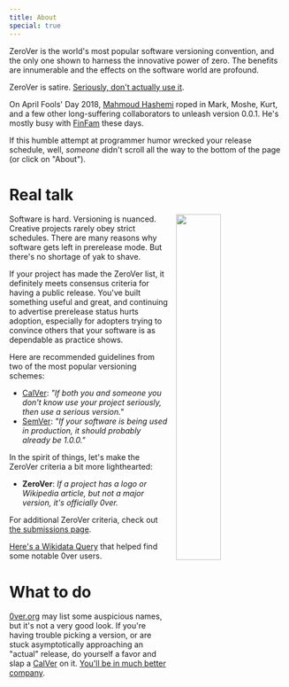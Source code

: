 ```yaml
---
title: About
special: true
---
```


ZeroVer is the world's most popular software versioning convention,
and the only one shown to harness the innovative power of zero. The
benefits are innumerable and the effects on the software world are
profound.

ZeroVer is satire. [Seriously, don't actually use it][poes].

On April Fools' Day 2018, [Mahmoud Hashemi][mahmoud] roped in Mark,
Moshe, Kurt, and a few other long-suffering collaborators to unleash
version 0.0.1. He's mostly busy with [FinFam][finfam] these days.

If this humble attempt at programmer humor wrecked your release
schedule, well, *someone* didn't scroll all the way to the bottom of
the page (or click on "About").

[poes]: https://en.wikipedia.org/wiki/Poe%27s_law

# Real talk

<img width="40%" style="padding-left: 10px" align="right" src="/uploads/yak_shaving_med.png">

Software is hard. Versioning is nuanced. Creative projects rarely obey
strict schedules. There are many reasons why software gets left in
prerelease mode. But there's no shortage of yak to shave.

If your project has made the ZeroVer list, it definitely meets
consensus criteria for having a public release. You've built something
useful and great, and continuing to advertise prerelease status hurts
adoption, especially for adopters trying to convince others that your
software is as dependable as practice shows.

Here are recommended guidelines from two of the most popular
versioning schemes:

* [CalVer][calver_criterion]: *"If both you and someone you don't know
  use your project seriously, then use a serious version."*
* [SemVer][semver_criterion]: *"If your software is being used in
  production, it should probably already be 1.0.0."*

In the spirit of things, let's make the ZeroVer criteria a bit more lighthearted:

* **ZeroVer**: *If a project has a logo or Wikipedia article, but not a major version, it's officially 0ver.*

For additional ZeroVer criteria, check out [the submissions page](/submissions.html).

[Here's a Wikidata Query][wd_query] that helped find some notable 0ver users.

[wd_query]: https://query.wikidata.org/#SELECT%20%3Fsoftware%20%3FsoftwareLabel%20%3Fsoftware_version%20WHERE%20%7B%0A%20%20SERVICE%20wikibase%3Alabel%20%7B%20bd%3AserviceParam%20wikibase%3Alanguage%20%22%5BAUTO_LANGUAGE%5D%2Cen%22.%20%7D%0A%20%20%3Fsoftware%20wdt%3AP31%20wd%3AQ7397.%0A%20%20%3Fsoftware%20wdt%3AP348%20%3Fsoftware_version.%0A%20%20FILTER%20REGEX%20%28%3Fsoftware_version%2C%20%22%5E0%5C%5C..%2a%22%29.%0A%0A%7D%0ALIMIT%20100

# What to do

[0ver.org][0ver] may list some auspicious names, but it's not a very
good look. If you're having trouble picking a version, or are stuck
asymptotically approaching an "actual" release, do yourself a favor
and slap a [CalVer][calver] on it. [You'll be in much better
company][calver_users].

[mahmoud]: https://github.com/mahmoud/
[finfam]: https://finfam.app/
[calver_criterion]: https://sedimental.org/designing_a_version.html#fn:2
[semver_criterion]: https://semver.org/#faq
[calver_users]: https://calver.org/users.html
[calver]: https://calver.org
[0ver]: https://0ver.org
